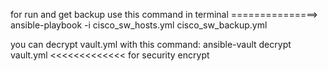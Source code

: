 for run and get backup use this command in terminal ===============> ansible-playbook -i cisco_sw_hosts.yml cisco_sw_backup.yml 



you can decrypt vault.yml with this command:  ansible-vault decrypt vault.yml       <<<<<<<<<<<<< for security
                                                            encrypt               
